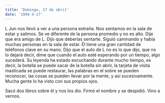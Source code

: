 ```yaml
---
title: 'Domingo, 17 de abril'
date: '1994-4-17'
---
```


L Jun nos llevó a ver a una persona extraña. Nos sentamos en la sala de estar y salimos. Se ve diferente de la persona promedio y no es alto. Dije que era amigo de L. Dijo que deberías sentarte. Siguió caminando y había muchas personas en la sala de estar. Él tiene una gran cantidad de teléfonos clave en su mano. Dijo que el auto de L no es lo que dijo, que no lo dejará decir, dime que cuando el auto esté esperando por un tiempo, algo sucederá. Su leyenda ha estado escuchando durante mucho tiempo, es decir, la botella se puede sacar de la botella sin abrir, la tarjeta de visita masticada se puede restaurar, las palabras en el sobre se pueden reconocer, las cosas se pueden llevar por la mente, y así sucesivamente. Mucha gente lo ha visto con sus propios ojos.

Sacó dos libros sobre él y nos los dio. Firmó el nombre y se despidió. Vino a vernos.

